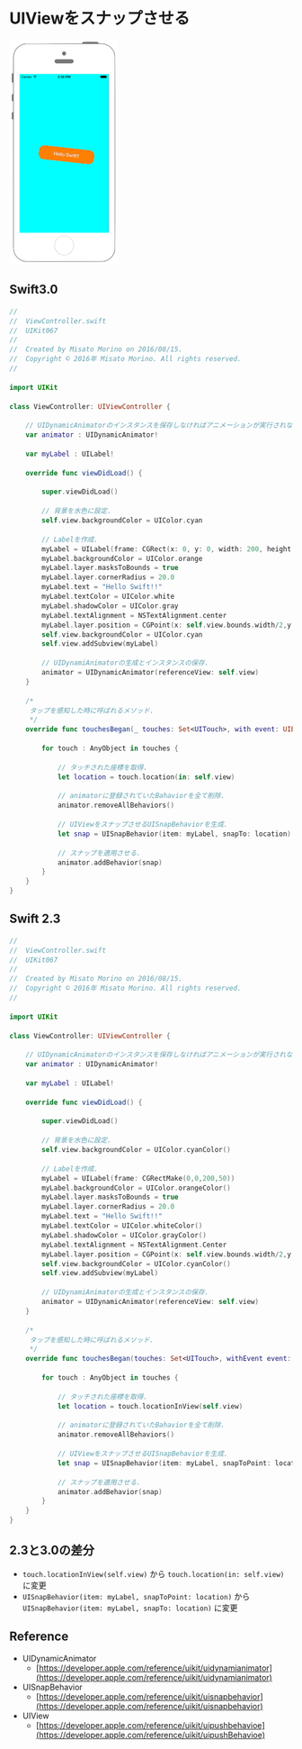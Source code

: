 # UIViewをスナップさせる

![Preview uikit067](img/uikit067.png)

## Swift3.0
```swift
//
//  ViewController.swift
//  UIKit067
//
//  Created by Misato Morino on 2016/08/15.
//  Copyright © 2016年 Misato Morino. All rights reserved.
//

import UIKit

class ViewController: UIViewController {
    
    // UIDynamicAnimatorのインスタンスを保存しなければアニメーションが実行されない.
    var animator : UIDynamicAnimator!
    
    var myLabel : UILabel!
    
    override func viewDidLoad() {
        
        super.viewDidLoad()
        
        // 背景を水色に設定.
        self.view.backgroundColor = UIColor.cyan
        
        // Labelを作成.
        myLabel = UILabel(frame: CGRect(x: 0, y: 0, width: 200, height: 50))
        myLabel.backgroundColor = UIColor.orange
        myLabel.layer.masksToBounds = true
        myLabel.layer.cornerRadius = 20.0
        myLabel.text = "Hello Swift!!"
        myLabel.textColor = UIColor.white
        myLabel.shadowColor = UIColor.gray
        myLabel.textAlignment = NSTextAlignment.center
        myLabel.layer.position = CGPoint(x: self.view.bounds.width/2,y: 200)
        self.view.backgroundColor = UIColor.cyan
        self.view.addSubview(myLabel)
        
        // UIDynamiAnimatorの生成とインスタンスの保存.
        animator = UIDynamicAnimator(referenceView: self.view)
    }
    
    /*
     タップを感知した時に呼ばれるメソッド.
     */
    override func touchesBegan(_ touches: Set<UITouch>, with event: UIEvent?) {
           
        for touch : AnyObject in touches {
            
            // タッチされた座標を取得.
            let location = touch.location(in: self.view)
            
            // animatorに登録されていたBahaviorを全て削除.
            animator.removeAllBehaviors()
            
            // UIViewをスナップさせるUISnapBehaviorを生成.
            let snap = UISnapBehavior(item: myLabel, snapTo: location)
            
            // スナップを適用させる.
            animator.addBehavior(snap)
        }
    }
} 
```

## Swift 2.3
```swift
//
//  ViewController.swift
//  UIKit067
//
//  Created by Misato Morino on 2016/08/15.
//  Copyright © 2016年 Misato Morino. All rights reserved.
//

import UIKit

class ViewController: UIViewController {
    
    // UIDynamicAnimatorのインスタンスを保存しなければアニメーションが実行されない.
    var animator : UIDynamicAnimator!
    
    var myLabel : UILabel!
    
    override func viewDidLoad() {
        
        super.viewDidLoad()
        
        // 背景を水色に設定.
        self.view.backgroundColor = UIColor.cyanColor()
        
        // Labelを作成.
        myLabel = UILabel(frame: CGRectMake(0,0,200,50))
        myLabel.backgroundColor = UIColor.orangeColor()
        myLabel.layer.masksToBounds = true
        myLabel.layer.cornerRadius = 20.0
        myLabel.text = "Hello Swift!!"
        myLabel.textColor = UIColor.whiteColor()
        myLabel.shadowColor = UIColor.grayColor()
        myLabel.textAlignment = NSTextAlignment.Center
        myLabel.layer.position = CGPoint(x: self.view.bounds.width/2,y: 200)
        self.view.backgroundColor = UIColor.cyanColor()
        self.view.addSubview(myLabel)
        
        // UIDynamiAnimatorの生成とインスタンスの保存.
        animator = UIDynamicAnimator(referenceView: self.view)
    }
    
    /*
     タップを感知した時に呼ばれるメソッド.
     */
    override func touchesBegan(touches: Set<UITouch>, withEvent event: UIEvent?) {
        
        for touch : AnyObject in touches {
            
            // タッチされた座標を取得.
            let location = touch.locationInView(self.view)
            
            // animatorに登録されていたBahaviorを全て削除.
            animator.removeAllBehaviors()
            
            // UIViewをスナップさせるUISnapBehaviorを生成.
            let snap = UISnapBehavior(item: myLabel, snapToPoint: location)
            
            // スナップを適用させる.
            animator.addBehavior(snap)
        }
    }
}
```

## 2.3と3.0の差分

* ```touch.locationInView(self.view)``` から ```touch.location(in: self.view)``` に変更
* ```UISnapBehavior(item: myLabel, snapToPoint: location)``` から ```UISnapBehavior(item: myLabel, snapTo: location)``` に変更

## Reference

* UIDynamicAnimator
    * [https://developer.apple.com/reference/uikit/uidynamianimator](https://developer.apple.com/reference/uikit/uidynamianimator)
* UISnapBehavior
    * [https://developer.apple.com/reference/uikit/uisnapbehavior](https://developer.apple.com/reference/uikit/uisnapbehavior)
* UIView
    * [https://developer.apple.com/reference/uikit/uipushbehavioe](https://developer.apple.com/reference/uikit/uipushBehavioe)
